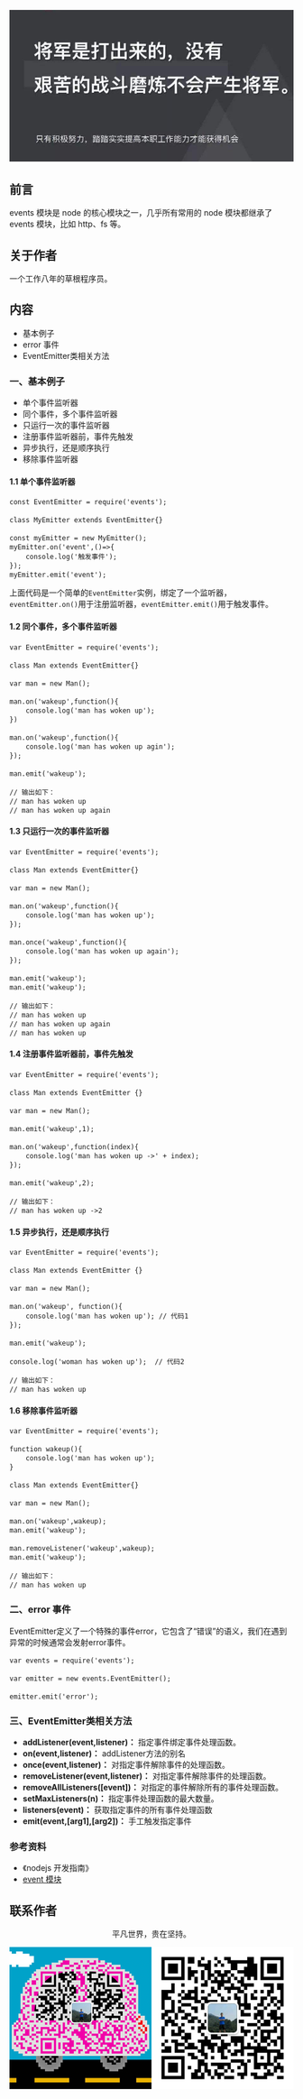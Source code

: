 ![image](../img/timg.jpg)
<br>

## 前言

events 模块是 node 的核心模块之一，几乎所有常用的 node 模块都继承了 events 模块，比如 http、fs 等。

## 关于作者

一个工作八年的草根程序员。

## 内容

- 基本例子
- error 事件
- EventEmitter类相关方法

### 一、基本例子

- 单个事件监听器
- 同个事件，多个事件监听器
- 只运行一次的事件监听器
- 注册事件监听器前，事件先触发
- 异步执行，还是顺序执行
- 移除事件监听器

#### 1.1 单个事件监听器

```
const EventEmitter = require('events');

class MyEmitter extends EventEmitter{}

const myEmitter = new MyEmitter();
myEmitter.on('event',()=>{
    console.log('触发事件');
});
myEmitter.emit('event');
```

上面代码是一个简单的`EventEmitter`实例，绑定了一个监听器，`eventEmitter.on()`用于注册监听器，`eventEmitter.emit()`用于触发事件。

#### 1.2 同个事件，多个事件监听器

```
var EventEmitter = require('events');

class Man extends EventEmitter{}

var man = new Man();

man.on('wakeup',function(){
    console.log('man has woken up');
})

man.on('wakeup',function(){
    console.log('man has woken up agin');
});

man.emit('wakeup');

// 输出如下：
// man has woken up
// man has woken up again
```

#### 1.3 只运行一次的事件监听器

```
var EventEmitter = require('events');

class Man extends EventEmitter{}

var man = new Man();

man.on('wakeup',function(){
    console.log('man has woken up');
});

man.once('wakeup',function(){
    console.log('man has woken up again');
});

man.emit('wakeup');
man.emit('wakeup');

// 输出如下：
// man has woken up
// man has woken up again
// man has woken up
```

#### 1.4 注册事件监听器前，事件先触发

```
var EventEmitter = require('events');

class Man extends EventEmitter {}

var man = new Man();

man.emit('wakeup',1);

man.on('wakeup',function(index){
    console.log('man has woken up ->' + index);
});

man.emit('wakeup',2);

// 输出如下：
// man has woken up ->2

```

#### 1.5 异步执行，还是顺序执行

```
var EventEmitter = require('events');

class Man extends EventEmitter {}

var man = new Man();

man.on('wakeup', function(){
    console.log('man has woken up'); // 代码1
});

man.emit('wakeup');

console.log('woman has woken up');  // 代码2

// 输出如下：
// man has woken up
```

#### 1.6 移除事件监听器

```
var EventEmitter = require('events');

function wakeup(){
    console.log('man has woken up');
}

class Man extends EventEmitter{}

var man = new Man();

man.on('wakeup',wakeup);
man.emit('wakeup');

man.removeListener('wakeup',wakeup);
man.emit('wakeup');

// 输出如下：
// man has woken up
```

### 二、error 事件

EventEmitter定义了一个特殊的事件error，它包含了“错误”的语义，我们在遇到异常的时候通常会发射error事件。

```
var events = require('events');

var emitter = new events.EventEmitter();

emitter.emit('error');
```

### 三、EventEmitter类相关方法

- **addListener(event,listener)：** 指定事件绑定事件处理函数。
- **on(event,listener)：** addListener方法的别名
- **once(event,listener)：** 对指定事件解除事件的处理函数。
- **removeListener(event,listener)：** 对指定事件解除事件的处理函数。
- **removeAllListeners([event])：** 对指定的事件解除所有的事件处理函数。
- **setMaxListeners(n)：** 指定事件处理函数的最大数量。
- **listeners(event)：** 获取指定事件的所有事件处理函数
- **emit(event,[arg1],[arg2])：** 手工触发指定事件

### 参考资料

- 《nodejs 开发指南》
- [event 模块](https://github.com/chyingp/nodejs-learning-guide/blob/master/%E6%A8%A1%E5%9D%97/events.md)

## 联系作者

<div align="center">
    <p>
        平凡世界，贵在坚持。
    </p>
    <img src="../img/contact.png" />
</div>
